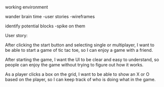 working environment

wander brain time
-user stories
-wireframes

identify potential blocks
-spike on them


User story:

After clicking the start button and selecting single or multiplayer,
I want to be able to start a game of tic tac toe,
so I can enjoy a game with a friend.

After starting the game,
I want the UI to be clear and easy to understand,
so people can enjoy the game without trying to figure out how it works.

As a player clicks a box on the grid,
I want to be able to show an X or O based on the player,
so I can keep track of who is doing what in the game.

